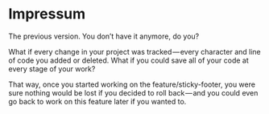 # Impressum 

The previous version. You don’t have it anymore, do you?

What if every change in your project was tracked — every character and line of code you added or deleted. What if you could save all of your code at every stage of your work?

That way, once you started working on the feature/sticky-footer, you were sure nothing would be lost if you decided to roll back — and you could even go back to work on this feature later if you wanted to. 
